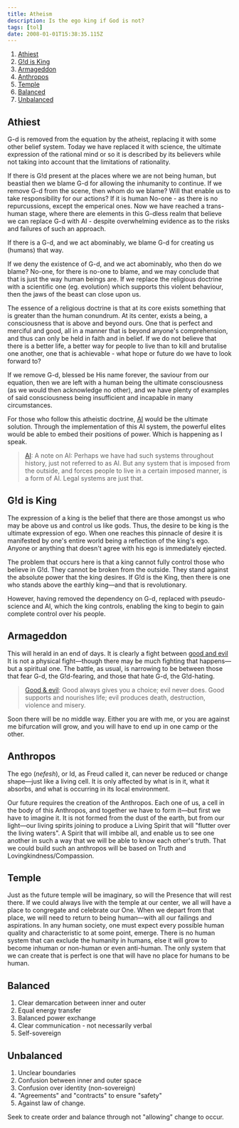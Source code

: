```yaml
---
title: Atheism
description: Is the ego king if God is not?
tags: [tol]
date: 2008-01-01T15:38:35.115Z
---
```


1. [Athiest](#athiest)
2. [G!d is King](#gd-is-king)
3. [Armageddon](#armageddon)
4. [Anthropos](#anthropos)
5. [Temple](#temple)
6. [Balanced](#balanced)
7. [Unbalanced](#unbalanced)

## Athiest

G-d is removed from the equation by the atheist, replacing it with some other belief system. Today we have replaced it with science, the ultimate expression of the rational mind or so it is described by its believers while not taking into account that the limitations of rationality.

If there is G!d present at the places where we are not being human, but beastial then we blame G-d for allowing the inhumanity to continue. If we remove G-d from the scene, then whom do we blame? Will that enable us to take responsibility for our actions? If it is human No-one - as there is no repurcussions, except the emperical ones. Now we have reached a trans-human stage, where there are elements in this G-dless realm that believe we can replace G-d with AI - despite overwhelming evidence as to the risks and failures of such an approach.

If there is a G-d, and we act abominably, we blame G-d for creating us (humans) that way.

If we deny the existence of G-d, and we act abominably, who then do we blame? No-one, for there is no-one to blame, and we may conclude that that is just the way human beings are. If we replace the religious doctrine with a scientific one (eg. evolution) which supports this violent behaviour, then the jaws of the beast can close upon us.

The essence of a religious doctrine is that at its core exists something that is greater than the human conundrum. At its center, exists a being, a consciousness that is above and beyond ours. One that is perfect and merciful and good, all in a manner that is beyond anyone's comprehension, and thus can only be held in faith and in belief. If we do not believe that there is a better life, a better way for people to live than to kill and brutalise one another, one that is achievable - what hope or future do we have to look forward to?

If we remove G-d, blessed be His name forever, the saviour from our equation, then we are left with a human being the ultimate consciousness (as we would then acknowledge no other), and we have plenty of examples of said consciousness being insufficient and incapable in many circumstances.

For those who follow this atheistic doctrine, [AI](ai.html) would be the ultimate solution. Through the implementation of this AI system, the powerful elites would be able to embed their positions of power. Which is happening as I speak.

> [AI](ai.html): A note on AI: Perhaps we have had such systems throughout history, just not referred to as AI. But any system that is imposed from the outside, and forces people to live in a certain imposed manner, is a form of AI. Legal systems are just that.

## G!d is King

The expression of a king is the belief that there are those amongst us who may be above us and control us like gods. Thus, the desire to be king is the ultimate expression of ego. When one reaches this pinnacle of desire it is manifested by one's entire world being a reflection of the king's ego. Anyone or anything that doesn't agree with his ego is immediately ejected.

The problem that occurs here is that a king cannot fully control those who believe in G!d. They cannot be broken from the outside. They stand against the absolute power that the king desires. If G!d is the King, then there is one who stands above the earthly king&mdash;and that is revolutionary.

However, having removed the dependency on G-d, replaced with pseudo-science and AI, which the king controls, enabling the king to begin to gain complete control over his people.

## Armageddon

This will herald in an end of days. It is clearly a fight between [good and evil](good_evil.html) It is not a physical fight&mdash;though there may be much fighting that happens&mdash;but a spiritual one. The battle, as usual, is narrowing to be between those that fear G-d, the G!d-fearing, and those that hate G-d, the G!d-hating.

> [Good & evil](good_evil.html): Good always gives you a choice; evil never does. Good supports and nourishes life; evil produces death, destruction, violence and misery.

Soon there will be no middle way. Either you are with me, or you are against me bifurcation will grow, and you will have to end up in one camp or the other.

## Anthropos

The ego (_nefesh_), or Id, as Freud called it, can never be reduced or change shape&mdash;just like a living cell. It is only affected by what is in it, what it absorbs, and what is occurring in its local environment.

Our future requires the creation of the Anthropos. Each one of us, a cell in the body of this Anthropos, and together we have to form it&mdash;but first we have to imagine it. It is not formed from the dust of the earth, but from our light&mdash;our living spirits joining to produce a Living Spirit that will "flutter over the living waters". A Spirit that will imbibe all, and enable us to see one another in such a way that we will be able to know each other's truth. That we could build such an anthropos will be based on Truth and Lovingkindness/Compassion.

## Temple

Just as the future temple will be imaginary, so will the Presence that will rest there. If we could always live with the temple at our center, we all will have a place to congregate and celebrate our One. When we depart from that place, we will need to return to being human&mdash;with all our failings and aspirations. In any human society, one must expect every possible human quality and characteristic to at some point, emerge. There is no human system that can exclude the humanity in humans, else it will grow to become inhuman or non-human or even anti-human. The only system that we can create that is perfect is one that will have no place for humans to be human.

## Balanced

1. Clear demarcation between inner and outer
2. Equal energy transfer
3. Balanced power exchange
4. Clear communication - not necessarily verbal
5. Self-sovereign

## Unbalanced

1. Unclear boundaries
2. Confusion between inner and outer space
3. Confusion over identity (non-sovereign)
4. "Agreements" and "contracts" to ensure "safety"
5. Against law of change.

Seek to create order and balance through not "allowing" change to occur.
